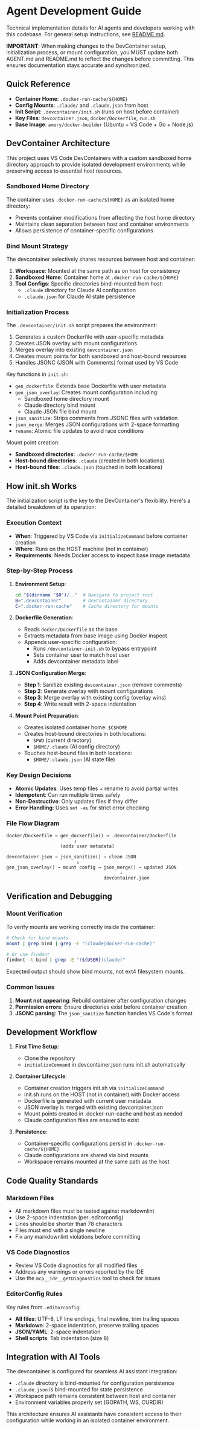 # Agent Development Guide

Technical implementation details for AI agents and developers working with
this codebase. For general setup instructions, see [README.md](./README.md).

**IMPORTANT**: When making changes to the DevContainer setup, initialization
process, or mount configuration, you MUST update both AGENT.md and README.md
to reflect the changes before committing. This ensures documentation stays
accurate and synchronized.

## Quick Reference

- **Container Home**: `.docker-run-cache/${HOME}`
- **Config Mounts**: `.claude/` and `.claude.json` from host
- **Init Script**: `.devcontainer/init.sh` (runs on host before container)
- **Key Files**: `devcontainer.json`, `docker/Dockerfile`, `run.sh`
- **Base Image**: `amery/docker-builder` (Ubuntu + VS Code + Go + Node.js)

## DevContainer Architecture

This project uses VS Code DevContainers with a custom sandboxed home
directory approach to provide isolated development environments while
preserving access to essential host resources.

### Sandboxed Home Directory

The container uses `.docker-run-cache/${HOME}` as an isolated home directory:

- Prevents container modifications from affecting the host home directory
- Maintains clean separation between host and container environments
- Allows persistence of container-specific configurations

### Bind Mount Strategy

The devcontainer selectively shares resources between host and container:

1. **Workspace**: Mounted at the same path as on host for consistency
2. **Sandboxed Home**: Container home at `.docker-run-cache/${HOME}`
3. **Tool Configs**: Specific directories bind-mounted from host:
   - `.claude` directory for Claude AI configuration
   - `.claude.json` for Claude AI state persistence

### Initialization Process

The `.devcontainer/init.sh` script prepares the environment:

1. Generates a custom Dockerfile with user-specific metadata
2. Creates JSON overlay with mount configurations
3. Merges overlay into existing `devcontainer.json`
4. Creates mount points for both sandboxed and host-bound resources
5. Handles JSONC (JSON with Comments) format used by VS Code

Key functions in `init.sh`:

- `gen_dockerfile`: Extends base Dockerfile with user metadata
- `gen_json_overlay`: Creates mount configuration including:
  - Sandboxed home directory mount
  - Claude directory bind mount
  - Claude JSON file bind mount
- `json_sanitize`: Strips comments from JSONC files with validation
- `json_merge`: Merges JSON configurations with 2-space formatting
- `rename`: Atomic file updates to avoid race conditions

Mount point creation:

- **Sandboxed directories**: `.docker-run-cache/$HOME`
- **Host-bound directories**: `.claude` (created in both locations)
- **Host-bound files**: `.claude.json` (touched in both locations)

## How init.sh Works

The initialization script is the key to the DevContainer's flexibility.
Here's a detailed breakdown of its operation:

### Execution Context

- **When**: Triggered by VS Code via `initializeCommand` before container
  creation
- **Where**: Runs on the HOST machine (not in container)
- **Requirements**: Needs Docker access to inspect base image metadata

### Step-by-Step Process

1. **Environment Setup**:

   ```sh
   cd "$(dirname "$0")/.."  # Navigate to project root
   B=".devcontainer"        # DevContainer directory
   C=".docker-run-cache"    # Cache directory for mounts
   ```

2. **Dockerfile Generation**:
   - Reads `docker/Dockerfile` as the base
   - Extracts metadata from base image using Docker inspect
   - Appends user-specific configuration:
     - Runs `/devcontainer-init.sh` to bypass entrypoint
     - Sets container user to match host user
     - Adds devcontainer metadata label

3. **JSON Configuration Merge**:
   - **Step 1**: Sanitize existing `devcontainer.json` (remove comments)
   - **Step 2**: Generate overlay with mount configurations
   - **Step 3**: Merge overlay with existing config (overlay wins)
   - **Step 4**: Write result with 2-space indentation

4. **Mount Point Preparation**:
   - Creates isolated container home: `$C$HOME`
   - Creates host-bound directories in both locations:
     - `$PWD` (current directory)
     - `$HOME/.claude` (AI config directory)
   - Touches host-bound files in both locations:
     - `$HOME/.claude.json` (AI state file)

### Key Design Decisions

- **Atomic Updates**: Uses temp files + rename to avoid partial writes
- **Idempotent**: Can run multiple times safely
- **Non-Destructive**: Only updates files if they differ
- **Error Handling**: Uses `set -eu` for strict error checking

### File Flow Diagram

```text
docker/Dockerfile → gen_dockerfile() → .devcontainer/Dockerfile
                         ↓
                    (adds user metadata)

devcontainer.json → json_sanitize() → clean JSON
                          ↓
gen_json_overlay() → mount config → json_merge() → updated JSON
                                          ↓
                                    devcontainer.json
```

## Verification and Debugging

### Mount Verification

To verify mounts are working correctly inside the container:

```bash
# Check for bind mounts
mount | grep bind | grep -E "(claude|docker-run-cache)"

# Or use findmnt
findmnt -t bind | grep -E "(${USER}|claude)"
```

Expected output should show bind mounts, not ext4 filesystem mounts.

### Common Issues

1. **Mount not appearing**: Rebuild container after configuration changes
2. **Permission errors**: Ensure directories exist before container creation
3. **JSONC parsing**: The `json_sanitize` function handles VS Code's format

## Development Workflow

1. **First Time Setup**:
   - Clone the repository
   - `initializeCommand` in devcontainer.json runs init.sh automatically

2. **Container Lifecycle**:
   - Container creation triggers init.sh via `initializeCommand`
   - init.sh runs on the HOST (not in container) with Docker access
   - Dockerfile is generated with current user metadata
   - JSON overlay is merged with existing devcontainer.json
   - Mount points created in .docker-run-cache and host as needed
   - Claude configuration files are ensured to exist

3. **Persistence**:
   - Container-specific configurations persist in `.docker-run-cache/${HOME}`
   - Claude configurations are shared via bind mounts
   - Workspace remains mounted at the same path as the host

## Code Quality Standards

### Markdown Files

- All markdown files must be tested against markdownlint
- Use 2-space indentation (per .editorconfig)
- Lines should be shorter than 78 characters
- Files must end with a single newline
- Fix any markdownlint violations before committing

### VS Code Diagnostics

- Review VS Code diagnostics for all modified files
- Address any warnings or errors reported by the IDE
- Use the `mcp__ide__getDiagnostics` tool to check for issues

### EditorConfig Rules

Key rules from `.editorconfig`:

- **All files**: UTF-8, LF line endings, final newline, trim trailing spaces
- **Markdown**: 2-space indentation, preserve trailing spaces
- **JSON/YAML**: 2-space indentation
- **Shell scripts**: Tab indentation (size 8)

## Integration with AI Tools

The devcontainer is configured for seamless AI assistant integration:

- `.claude` directory is bind-mounted for configuration persistence
- `.claude.json` is bind-mounted for state persistence
- Workspace path remains consistent between host and container
- Environment variables properly set (GOPATH, WS, CURDIR)

This architecture ensures AI assistants have consistent access to their
configuration while working in an isolated container environment.
